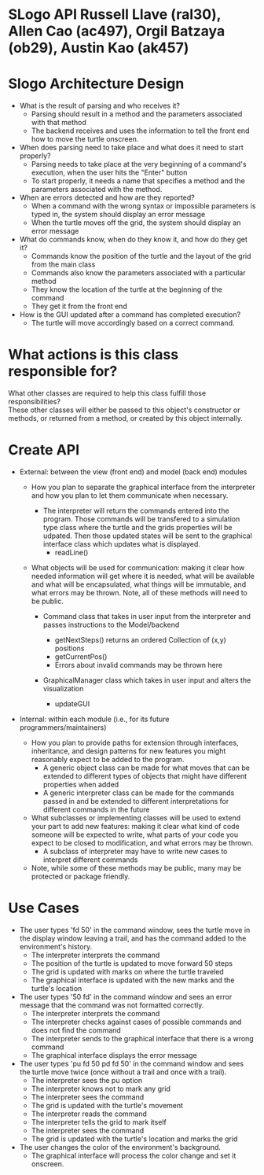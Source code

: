 SLogo API Russell Llave (ral30), Allen Cao (ac497), Orgil Batzaya (ob29), Austin Kao (ak457)
==========================
# Slogo Architecture Design
* What is the result of parsing and who receives it?
    *  Parsing should result in a method and the parameters associated with that method
    *  The backend receives and uses the information to tell the front end how to move the turtle onscreen.
* When does parsing need to take place and what does it need to start properly?
    * Parsing needs to take place at the very beginning of a command's execution, when the user hits the "Enter" button
    * To start properly, it needs a name that specifies a method and the parameters associated with the method.
* When are errors detected and how are they reported?
    * When a command with the wrong syntax or impossible parameters is typed in, the system should display an error message
    * When the turtle moves off the grid, the system should display an error message
* What do commands know, when do they know it, and how do they get it?
    * Commands know the position of the turtle and the layout of the grid from the main class
    * Commands also know the parameters associated with a particular method
    * They know the location of the turtle at the beginning of the command
    * They get it from the front end
* How is the GUI updated after a command has completed execution?
    * The turtle will move accordingly based on a correct command.
    

# What actions is this class responsible for?
What other classes are required to help this class fulfill those responsibilities?  
These other classes will either be passed to this object's constructor or methods, or returned from a method, or created by this object internally.

# Create API
* External: between the view (front end) and model (back end) modules
    * How you plan to separate the graphical interface from the interpreter and how you plan to let them communicate when necessary.
        * The interpreter will return the commands entered into the program. Those commands will be transfered to a simulation type class where the turtle and the grids properties will be udpated. Then those updated states will be sent to the graphical interface class which updates what is displayed.
            * readLine()
            
    * What objects will be used for communication: making it clear how needed information will get where it is needed, what will be available and what will be encapsulated, what things will be immutable, and what errors may be thrown. Note, all of these methods will need to be public.
        * Command class that takes in user input from the interpreter and passes instructions to the Model/backend
            * getNextSteps() returns an ordered Collection of (x,y) positions
            * getCurrentPos()
            * Errors about invalid commands may be thrown here

        * GraphicalManager class which takes in user input and alters the visualization
            * updateGUI
        
* Internal: within each module (i.e., for its future programmers/maintainers)
    * How you plan to provide paths for extension through interfaces, inheritance, and design patterns for new features you might reasonably expect to be added to the program.
        * A generic object class can be made for what moves that can be extended to different types of objects that might have different properties when added
        * A generic interpreter class can be made for the commands passed in and be extended to different interpretations for different commands in the future
    * What subclasses or implementing classes will be used to extend your part to add new features: making it clear what kind of code someone will be expected to write, what parts of your code you expect to be closed to modification, and what errors may be thrown.
        * A subclass of interpreter may have to write new cases to interpret different commands
    * Note, while some of these methods may be public, many may be protected or package friendly.

# Use Cases
* The user types 'fd 50' in the command window, sees the turtle move in the display window leaving a trail, and has the command added to the environment's history.
    * The interpreter interprets the command
    * The position of the turtle is updated to move forward 50 steps
    * The grid is updated with marks on where the turtle traveled
    * The graphical interface is updated with the new marks and the turtle's location
* The user types '50 fd' in the command window and sees an error message that the command was not formatted correctly.
    * The interpreter interprets the command
    * The interpreter checks against cases of possible commands and does not find the command
    * The interpreter sends to the graphical interface that there is a wrong command
    * The graphical interface displays the error message
* The user types 'pu fd 50 pd fd 50' in the command window and sees the turtle move twice (once without a trail and once with a trail).
    * The interpreter sees the pu option
    * The interpreter knows not to mark any grid
    * The interpreter sees the command
    * The grid is updated with the turtle's movement
    * The interpreter reads the command
    * The interpreter tells the grid to mark itself
    * The interpreter sees the command
    * The grid is updated with the turtle's location and marks the grid
* The user changes the color of the environment's background.
    * The graphical interface will process the color change and set it onscreen.



